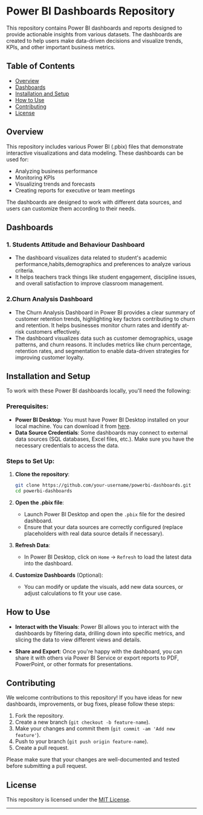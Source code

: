 # Power BI Dashboards Repository

This repository contains Power BI dashboards and reports designed to provide actionable insights from various datasets. The dashboards are created to help users make data-driven decisions and visualize trends, KPIs, and other important business metrics.

## Table of Contents
- [Overview](#overview)
- [Dashboards](#dashboards)
- [Installation and Setup](#installation-and-setup)
- [How to Use](#how-to-use)
- [Contributing](#contributing)
- [License](#license)

## Overview
This repository includes various Power BI (.pbix) files that demonstrate interactive visualizations and data modeling. These dashboards can be used for:
- Analyzing business performance
- Monitoring KPIs
- Visualizing trends and forecasts
- Creating reports for executive or team meetings

The dashboards are designed to work with different data sources, and users can customize them according to their needs.

## Dashboards
### 1. Students Attitude and Behaviour Dashboard
- The dashboard visualizes data related to student's academic performance,habits,demographics and preferences to analyze 
  various criteria.
- It helps teachers track things like student engagement, discipline issues, and overall satisfaction to improve classroom 
  management.

### 2.Churn Analysis Dashboard
- The Churn Analysis Dashboard in Power BI provides a clear summary of customer retention trends, highlighting key factors 
  contributing to churn and retention. It helps businesses monitor churn rates and identify at-risk customers effectively.
- The dashboard visualizes data such as customer demographics, usage patterns, and churn reasons. It includes metrics like 
  churn percentage, retention rates, and segmentation to enable data-driven strategies for improving customer loyalty.


## Installation and Setup

To work with these Power BI dashboards locally, you'll need the following:

### Prerequisites:
- **Power BI Desktop**: You must have Power BI Desktop installed on your local machine. You can download it from [here](https://powerbi.microsoft.com/desktop/).
- **Data Source Credentials**: Some dashboards may connect to external data sources (SQL databases, Excel files, etc.). Make sure you have the necessary credentials to access the data.

### Steps to Set Up:
1. **Clone the repository**:
    ```bash
    git clone https://github.com/your-username/powerbi-dashboards.git
    cd powerbi-dashboards
    ```

2. **Open the .pbix file**:
    - Launch Power BI Desktop and open the `.pbix` file for the desired dashboard.
    - Ensure that your data sources are correctly configured (replace placeholders with real data source details if necessary).

3. **Refresh Data**:
    - In Power BI Desktop, click on `Home` -> `Refresh` to load the latest data into the dashboard.

4. **Customize Dashboards** (Optional):
    - You can modify or update the visuals, add new data sources, or adjust calculations to fit your use case.
  
## How to Use

- **Interact with the Visuals**: Power BI allows you to interact with the dashboards by filtering data, drilling down into specific metrics, and slicing the data to view different views and details.
  
- **Share and Export**: Once you're happy with the dashboard, you can share it with others via Power BI Service or export reports to PDF, PowerPoint, or other formats for presentations.

## Contributing

We welcome contributions to this repository! If you have ideas for new dashboards, improvements, or bug fixes, please follow these steps:

1. Fork the repository.
2. Create a new branch (`git checkout -b feature-name`).
3. Make your changes and commit them (`git commit -am 'Add new feature'`).
4. Push to your branch (`git push origin feature-name`).
5. Create a pull request.

Please make sure that your changes are well-documented and tested before submitting a pull request.

## License

This repository is licensed under the [MIT License](LICENSE).

---

